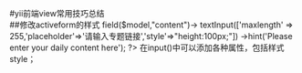 #yii前端view常用技巧总结  
##修改activeform的样式
	<?= $form->field($model,"content")->
		textInput(['maxlength' => 255,'placeholder'=>'请输入专题链接','style'=>"height:100px;"])
		->hint('Please enter your daily content here'); 
	?>
在input()中可以添加各种属性，包括样式style；

##